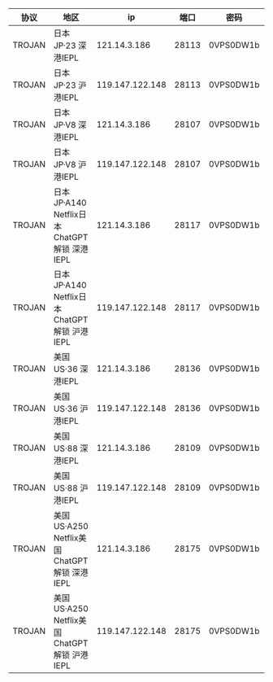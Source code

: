 |协议|地区|ip|端口|密码|链接|
|---|---|---|---|---|:---|
|TROJAN|<span class="node-name">日本JP·23</span> <span class="fs-p85 op-p80">深港IEPL</span>|121.14.3.186|28113|0VPS0DW1b|trojan://0VPS0DW1b@121.14.3.186:28113?allowInsecure=1&peer=download.windowsupdate.com#IEPL+%C2%B7+%E6%97%A5%E6%9C%ACJP+%C2%B7+23+%C2%B7+%E6%B7%B1%E6%B8%AFIEPL|
|TROJAN|<span class="node-name">日本JP·23</span> <span class="fs-p85 op-p80">沪港IEPL</span>|119.147.122.148|28113|0VPS0DW1b|trojan://0VPS0DW1b@119.147.122.148:28113?allowInsecure=1&peer=download.windowsupdate.com#IEPL+%C2%B7+%E6%97%A5%E6%9C%ACJP+%C2%B7+23+%C2%B7+%E6%B2%AA%E6%B8%AFIEPL|
|TROJAN|<span class="node-name">日本JP·V8</span> <span class="fs-p85 op-p80">深港IEPL</span>|121.14.3.186|28107|0VPS0DW1b|trojan://0VPS0DW1b@121.14.3.186:28107?allowInsecure=1&peer=download.windowsupdate.com#IEPL+%C2%B7+%E6%97%A5%E6%9C%ACJP+%C2%B7+V8+%C2%B7+%E6%B7%B1%E6%B8%AFIEPL|
|TROJAN|<span class="node-name">日本JP·V8</span> <span class="fs-p85 op-p80">沪港IEPL</span>|119.147.122.148|28107|0VPS0DW1b|trojan://0VPS0DW1b@119.147.122.148:28107?allowInsecure=1&peer=download.windowsupdate.com#IEPL+%C2%B7+%E6%97%A5%E6%9C%ACJP+%C2%B7+V8+%C2%B7+%E6%B2%AA%E6%B8%AFIEPL|
|TROJAN|<span class="node-name">日本JP·A140</span> <span class="fs-p85 op-p80">Netflix日本 ChatGPT解锁 深港IEPL</span>|121.14.3.186|28117|0VPS0DW1b|trojan://0VPS0DW1b@121.14.3.186:28117?allowInsecure=1&peer=ctldl.windowsupdate.com#IEPL+%C2%B7+%E6%97%A5%E6%9C%ACJP+%C2%B7+A140+%C2%B7+Netflix%E6%97%A5%E6%9C%AC+%C2%B7+ChatGPT%E8%A7%A3%E9%94%81+%C2%B7+%E6%B7%B1%E6%B8%AFIEPL|
|TROJAN|<span class="node-name">日本JP·A140</span> <span class="fs-p85 op-p80">Netflix日本 ChatGPT解锁 沪港IEPL</span>|119.147.122.148|28117|0VPS0DW1b|trojan://0VPS0DW1b@119.147.122.148:28117?allowInsecure=1&peer=ctldl.windowsupdate.com#IEPL+%C2%B7+%E6%97%A5%E6%9C%ACJP+%C2%B7+A140+%C2%B7+Netflix%E6%97%A5%E6%9C%AC+%C2%B7+ChatGPT%E8%A7%A3%E9%94%81+%C2%B7+%E6%B2%AA%E6%B8%AFIEPL|
|TROJAN|<span class="node-name">美国US·36</span> <span class="fs-p85 op-p80">深港IEPL</span>|121.14.3.186|28136|0VPS0DW1b|trojan://0VPS0DW1b@121.14.3.186:28136?allowInsecure=1&peer=download.windowsupdate.com#IEPL+%C2%B7+%E7%BE%8E%E5%9B%BDUS+%C2%B7+36+%C2%B7+%E6%B7%B1%E6%B8%AFIEPL|
|TROJAN|<span class="node-name">美国US·36</span> <span class="fs-p85 op-p80">沪港IEPL</span>|119.147.122.148|28136|0VPS0DW1b|trojan://0VPS0DW1b@119.147.122.148:28136?allowInsecure=1&peer=download.windowsupdate.com#IEPL+%C2%B7+%E7%BE%8E%E5%9B%BDUS+%C2%B7+36+%C2%B7+%E6%B2%AA%E6%B8%AFIEPL|
|TROJAN|<span class="node-name">美国US·88</span> <span class="fs-p85 op-p80">深港IEPL</span>|121.14.3.186|28109|0VPS0DW1b|trojan://0VPS0DW1b@121.14.3.186:28109?allowInsecure=1&peer=download.windowsupdate.com#IEPL+%C2%B7+%E7%BE%8E%E5%9B%BDUS+%C2%B7+88+%C2%B7+%E6%B7%B1%E6%B8%AFIEPL|
|TROJAN|<span class="node-name">美国US·88</span> <span class="fs-p85 op-p80">沪港IEPL</span>|119.147.122.148|28109|0VPS0DW1b|trojan://0VPS0DW1b@119.147.122.148:28109?allowInsecure=1&peer=download.windowsupdate.com#IEPL+%C2%B7+%E7%BE%8E%E5%9B%BDUS+%C2%B7+88+%C2%B7+%E6%B2%AA%E6%B8%AFIEPL|
|TROJAN|<span class="node-name">美国US·A250</span> <span class="fs-p85 op-p80">Netflix美国 ChatGPT解锁 深港IEPL</span>|121.14.3.186|28175|0VPS0DW1b|trojan://0VPS0DW1b@121.14.3.186:28175?allowInsecure=1&peer=ctldl.windowsupdate.com#IEPL+%C2%B7+%E7%BE%8E%E5%9B%BDUS+%C2%B7+A250+%C2%B7+Netflix%E7%BE%8E%E5%9B%BD+%C2%B7+ChatGPT%E8%A7%A3%E9%94%81+%C2%B7+%E6%B7%B1%E6%B8%AFIEPL|
|TROJAN|<span class="node-name">美国US·A250</span> <span class="fs-p85 op-p80">Netflix美国 ChatGPT解锁 沪港IEPL</span>|119.147.122.148|28175|0VPS0DW1b|trojan://0VPS0DW1b@119.147.122.148:28175?allowInsecure=1&peer=ctldl.windowsupdate.com#IEPL+%C2%B7+%E7%BE%8E%E5%9B%BDUS+%C2%B7+A250+%C2%B7+Netflix%E7%BE%8E%E5%9B%BD+%C2%B7+ChatGPT%E8%A7%A3%E9%94%81+%C2%B7+%E6%B2%AA%E6%B8%AFIEPL|

